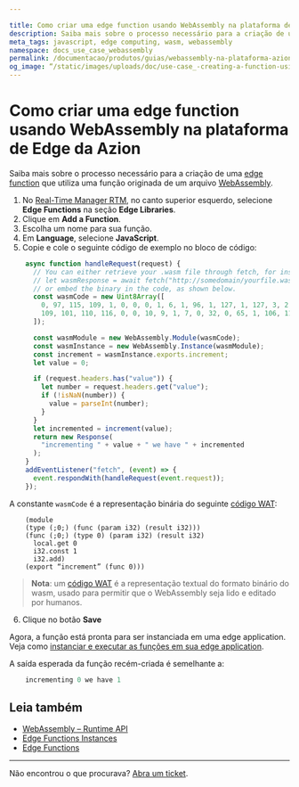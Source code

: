```yaml
---

title: Como criar uma edge function usando WebAssembly na plataforma de Edge da Azion
description: Saiba mais sobre o processo necessário para a criação de uma edge function que utiliza uma função originada de um arquivo WebAssembly.
meta_tags: javascript, edge computing, wasm, webassembly
namespace: docs_use_case_webassembly
permalink: /documentacao/produtos/guias/webassembly-na-plataforma-azion/
og_image: “/static/images/uploads/doc/use-case_-creating-a-function-using-webassembly.png”
---
```


# Como criar uma edge function usando WebAssembly na plataforma de Edge da Azion

Saiba mais sobre o processo necessário para a criação de uma [edge function](/pt-br/documentacao/produtos/edge-application/edge-functions/) que utiliza uma função originada de um arquivo [WebAssembly](https://webassembly.org/getting-started/developers-guide/).

1. No [Real-Time Manager RTM](https://manager.azion.com/), no canto superior esquerdo, selecione **Edge Functions** na seção **Edge Libraries**.
2. Clique em **Add a Function**.
3. Escolha um nome para sua função.
4. Em **Language**, selecione **JavaScript**.
5. Copie e cole o seguinte código de exemplo no bloco de código:

```javascript
    async function handleRequest(request) {
      // You can either retrieve your .wasm file through fetch, for instance :
      // let wasmResponse = await fetch("http://somedomain/yourfile.wasm")
      // or embed the binary in the code, as shown below.
      const wasmCode = new Uint8Array([
        0, 97, 115, 109, 1, 0, 0, 0, 1, 6, 1, 96, 1, 127, 1, 127, 3, 2, 1, 0, 7, 13, 1, 9, 105, 110, 99, 114, 101,
        109, 101, 110, 116, 0, 0, 10, 9, 1, 7, 0, 32, 0, 65, 1, 106, 11,
      ]);

      const wasmModule = new WebAssembly.Module(wasmCode);
      const wasmInstance = new WebAssembly.Instance(wasmModule);
      const increment = wasmInstance.exports.increment;
      let value = 0;

      if (request.headers.has("value")) {
        let number = request.headers.get("value");
        if (!isNaN(number)) {
          value = parseInt(number);
        }
      }
      let incremented = increment(value);
      return new Response(
        "incrementing " + value + " we have " + incremented
      );
    }
    addEventListener("fetch", (event) => {
      event.respondWith(handleRequest(event.request));
    });
```

A constante `wasmCode` é a representação binária do seguinte [código WAT](https://developer.mozilla.org/en-US/docs/WebAssembly/Understanding_the_text_format):

```
    (module
    (type (;0;) (func (param i32) (result i32)))
    (func (;0;) (type 0) (param i32) (result i32)
      local.get 0
      i32.const 1
      i32.add)
    (export “increment” (func 0)))
```

> **Nota**: um [código WAT](https://developer.mozilla.org/en-US/docs/WebAssembly/Understanding_the_text_format) é a representação textual do formato binário do wasm, usado para permitir que o WebAssembly seja lido e editado por humanos.



6. Clique no botão **Save**

Agora, a função está pronta para ser instanciada em uma edge application. Veja como [instanciar e executar as funções em sua edge application](/pt-br/documentacao/produtos/edge-application/edge-functions-instances/).

A saída esperada da função recém-criada é semelhante a:

```javascript
    incrementing 0 we have 1
```

## Leia também

- [WebAssembly – Runtime API](/pt-br/documentacao/produtos/edge-application/edge-functions/runtime-apis/javascript/webassembly/)
- [Edge Functions Instances](/pt-br/documentacao/produtos/edge-application/edge-functions-instances/)
- [Edge Functions](/pt-br/documentacao/produtos/edge-application/edge-functions/)

---

Não encontrou o que procurava? [Abra um ticket](https://tickets.azion.com/pt-BR/support/login/).
